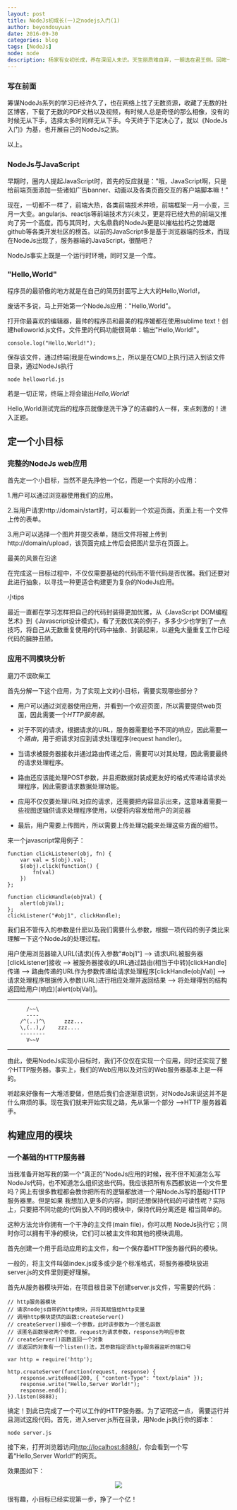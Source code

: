 ```yaml
---
layout: post
title: NodeJs初成长(一)之nodejs入门(1)
author: beyondouyuan
date: 2016-09-30
categories: blog
tags: [NodeJs]
node: node
description: 杨家有女初长成，养在深闺人未识。天生丽质难自弃，一朝选在君王侧。回眸一笑百媚生，六宫粉黛无颜色。
---
```


###  写在前面 ###

筹谋NodeJs系列的学习已经许久了，也在网络上找了无数资源，收藏了无数的社区博客，下载了无数的PDF文档以及视频，有时候人总是奇怪的那么相像，没有的时候无从下手，选择太多时同样无从下手。今天终于下定决心了，就以《NodeJs入门》为基，也开展自己的NodeJs之旅。

以上。

### NodeJs与JavaScript ###

早期时，圈内人提起JavaScript时，首先的反应就是："哦，JavaScript啊，只是给前端页面添加一些诸如广告banner、动画以及各类页面交互的客户端脚本嘛！"

现在，一切都不一样了，前端大热，各类前端技术并喷，前端框架一月一小变，三月一大变。angularjs、reactjs等前端技术方兴未艾，更是将已经大热的前端又推向了另一个高度。而与其同时，大名鼎鼎的NodeJs更是以摧枯拉朽之势雄踞github等各类开发社区的榜首。以前的JavaScript多是基于浏览器端的技术，而现在NodeJs出现了，服务器端的JavaScript，很酷吧？

NodeJs事实上既是一个运行时环境，同时又是一个库。


### "Hello,World" ###

程序员的最骄傲的地方就是在自己的简历封面写上大大的Hello,World!，

废话不多说，马上开始第一个NodeJs应用："Hello,World"。

打开你最喜欢的编辑器，最帅的程序员和最美的程序媛都在使用sublime text！创建helloworld.js文件。文件里的代码功能很简单：输出"Hello,World!"。

	console.log("Hello,World!");

保存该文件，通过终端[我是在windows上，所以是在CMD上执行]进入到该文件目录，通过NodeJs执行

	node helloworld.js

若是一切正常，终端上将会输出*Hello,World!*

Hello,World测试完后的程序员就像是洗干净了的洁癖的人一样，来点刺激的！进入正题。


## 定一个小目标 ##



### 完整的NodeJs web应用 ###

首先定一个小目标，当然不是先挣他一个亿，而是一个实际的小应用：

1.用户可以通过浏览器使用我们的应用。

2.当用户请求http://domain/start时，可以看到一个欢迎页面。页面上有一个文件上传的表单。

3.用户可以选择一个图片并提交表单，随后文件将被上传到http://domain/upload，该页面完成上传后会把图片显示在页面上。


最美的风景在沿途

在完成这一目标过程中，不仅仅需要基础的代码而不管代码是否优雅。我们还要对此进行抽象，以寻找一种更适合构建更为复杂的NodeJs应用。

小tips

>
最近一直都在学习怎样把自己的代码封装得更加优雅，从《JavaScript DOM编程艺术》到《Javascript设计模式》，看了无数优美的例子，多多少少也学到了一点技巧，将自己从无数重复使用的代码中抽象、封装起来，以避免大量重复工作已经代码的臃肿丑陋。
>

### 应用不同模块分析 ###

磨刀不误砍柴工

首先分解一下这个应用，为了实现上文的小目标，需要实现哪些部分？

- 用户可以通过浏览器使用应用，并看到一个欢迎页面，所以需要提供web页面，因此需要一个*HTTP服务器*。

- 对于不同的请求，根据请求的URL，服务器需要给予不同的响应，因此需要一个*路由*，用于把请求对应到请求处理程序(request handler)。

- 当请求被服务器接收并通过路由传递之后，需要可以对其处理，因此需要最终的请求处理程序。

- 路由还应该能处理POST参数，并且把数据封装成更友好的格式传递给请求处理程序，因此需要请求数据处理功能。

- 应用不仅仅要处理URL对应的请求，还需要把内容显示出来，这意味着需要一些视图逻辑供请求处理程序使用，以便将内容发给用户的浏览器

- 最后，用户需要上传图片，所以需要上传处理功能来处理这些方面的细节。




来一个javascript常用例子：

	function clickListener(obj, fn) {
	    var val = $(obj).val;
	    $(obj).click(function() {
	        fn(val)
	    })
	};

	function clickHandle(objVal) {
	    alert(objVal);
	};
	clickListener("#obj1", clickHandle);



我们且不管传入的参数是什麽以及我们需要什么参数，根据一项代码的例子类比来理解一下这个NodeJs的处理过程。

用户使用浏览器输入URL(请求)[传入参数"#obj1"] --> 请求URL被服务器[clickListener]接收 --> 被服务器接收的URL通过路由(相当于中转)[clickHandle]传递 --> 路由传递的URL作为参数传递给请求处理程序[clickHandle(objVal)] --> 请求处理程序根据传入参数(URL)进行相应处理并返回结果 --> 将处理得到的结构返回给用户(响应)[alert(objVal)]。

----------------------------------------------------------------------------

		  /~~\
		  ----
		/^(..)^\	  zzz...
      	\,(..),/	zzz....
      	--------
          V~~V

----------------------------------------------------------------------------

由此，使用NodeJs实现小目标时，我们不仅仅在实现一个应用，同时还实现了整个HTTP服务器。事实上，我们的Web应用以及对应的Web服务器基本上是一样的。

听起来好像有一大堆活要做，但随后我们会逐渐意识到，对NodeJs来说这并不是什么麻烦的事。现在我们就来开始实现之路，先从第一个部分 -->HTTP 服务器着手。

## 构建应用的模块 ##


### 一个基础的HTTP服务器 ###

>
>
当我准备开始写我的第一个“真正的”NodeJs应用的时候，我不但不知道怎么写NodeJs代码，也不知道怎么组织这些代码。我应该把所有东西都放进一个文件里吗？网上有很多教程都会教你把所有的逻辑都放进一个用NodeJs写的基础HTTP服务器里。但是如果
我想加入更多的内容，同时还想保持代码的可读性呢？实际上，只要把不同功能的代码放入不同的模块中，保持代码分离还是
相当简单的。
>


>
>
这种方法允许你拥有一个干净的主文件(main file)，你可以用 NodeJs执行它；同时你可以拥有干净的模块，它们可以被主文件和其他的模块调用。
>

首先创建一个用于启动应用的主文件，和一个保存着HTTP服务器代码的模块。

一般的，将主文件叫做index.js或多或少是个标准格式，将服务器模块放进server.js的文件里则更好理解。

首先从服务器模块开始，在项目根目录下创建server.js文件，写需要的代码：

	// http服务器模块
	// 请求nodejs自带的http模块，并将其赋值给http变量
	// 调用http模块提供的函数:createServer()
	// createServer()接收一个参数，此时该参数为一个匿名函数
	// 该匿名函数接收两个参数，request为请求参数，response为响应参数
	// createServer()函数返回一个对象
	// 该返回的对象有一个listen()法，其参数指定该http服务器监听的端口号

	var http = require('http');

	http.createServer(function(request, response) {
	    response.writeHead(200, { "content-Type": "text/plain" });
	    response.write("Hello,Server World!");
	    response.end();
	}).listen(8888);

搞定！到此已完成了一个可以工作的HTTP服务器。为了证明这一点，
需要运行并且测试这段代码。首先，进入server.js所在目录，用Node.js执行你的脚本：

	node server.js

接下来，打开浏览器访问[http://localhost:8888/](http://localhost:8888/)，你会看到一个写着“Hello,Server World!”的网页。

效果图如下：

<center>
<p><img src="https://beyondouyuan.github.io/img/node_server.png" align="center"></p>
</center>

很有趣，小目标已经实现第一步，挣了一个亿！
